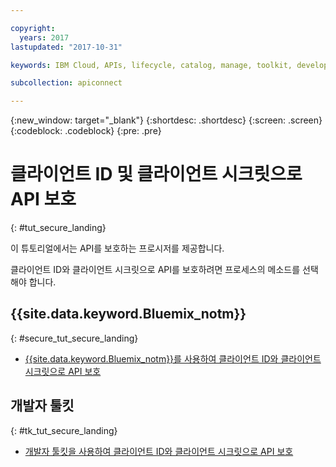 ```yaml
---

copyright:
  years: 2017
lastupdated: "2017-10-31"

keywords: IBM Cloud, APIs, lifecycle, catalog, manage, toolkit, develop, dev portal, tutorials

subcollection: apiconnect

---
```



{:new_window: target="_blank"}
{:shortdesc: .shortdesc}
{:screen: .screen}
{:codeblock: .codeblock}
{:pre: .pre}

# 클라이언트 ID 및 클라이언트 시크릿으로 API 보호
{: #tut_secure_landing}

이 튜토리얼에서는 API를 보호하는 프로시저를 제공합니다.

클라이언트 ID와 클라이언트 시크릿으로 API를 보호하려면 프로세스의 메소드를 선택해야 합니다.

## {{site.data.keyword.Bluemix_notm}}
{: #secure_tut_secure_landing}

- [{{site.data.keyword.Bluemix_notm}}를 사용하여 클라이언트 ID와 클라이언트 시크릿으로 API 보호](/docs/services/apiconnect/tutorials?topic=apiconnect-tut_secure_id_secret_bm)

## 개발자 툴킷
{: #tk_tut_secure_landing}

- [개발자 툴킷을 사용하여 클라이언트 ID와 클라이언트 시크릿으로 API 보호](/docs/services/apiconnect/tutorials?topic=apiconnect-tut_secure_id_secret_tk)












